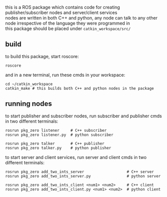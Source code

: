 this is a ROS package which contains code for creating publisher/subscriber nodes and server/client services\
nodes are written in both C++ and python, any node can talk to any other node irrespective of the language they were programmed in\
this package should be placed under `catkin_workspace/src/`

## build
to build this package, start roscore:

    roscore

and in a new terminal, run these cmds in your workspace:

    cd ~/catkin_workspace
    catkin_make # this builds both C++ and python nodes in the package

## running nodes
to start publisher and subscriber nodes, run subscriber and publisher cmds in two different terminals:

    rosrun pkg_zero listener     # C++ subscriber
    rosrun pkg_zero listener.py  # python subscriber

    rosrun pkg_zero talker       # C++ publisher
    rosrun pkg_zero talker.py    # python publisher

to start server and client services, run server and client cmds in two different terminals:

    rosrun pkg_zero add_two_ints_server                   # C++ server
    rosrun pkg_zero add_two_ints_server.py                # python server

    rosrun pkg_zero add_two_ints_client <num1> <num2>     # C++ client
    rosrun pkg_zero add_two_ints_client.py <num1> <num2>  # python client
